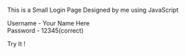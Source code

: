 This is a Small Login Page Designed by me using JavaScript 

Username - Your Name Here 
<br>
Password - 12345(correct)

Try It !
